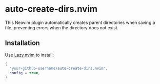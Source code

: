 
# auto-create-dirs.nvim

This Neovim plugin automatically creates parent directories when saving a file, preventing errors when the directory does not exist.

## Installation

Use [Lazy.nvim](https://github.com/folke/lazy.nvim) to install:

```lua
{
  "your-github-username/auto-create-dirs.nvim",
  config = true,
}
